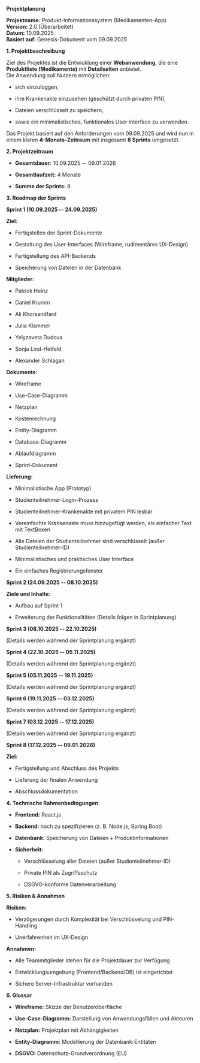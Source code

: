 **Projektplanung**

**Projektname:** Produkt-Informationssystem (Medikamenten-App)  
**Version:** 2.0 (Überarbeitet)  
**Datum:** 10.09.2025  
**Basiert auf:** Genesis-Dokument vom 09.09.2025

**1. Projektbeschreibung**

Ziel des Projektes ist die Entwicklung einer **Webanwendung**, die eine
**Produktliste (Medikamente)** mit **Detailseiten** anbietet.  
Die Anwendung soll Nutzern ermöglichen:

- sich einzuloggen,

- ihre Krankenakte einzusehen (geschützt durch privaten PIN),

- Dateien verschlüsselt zu speichern,

- sowie ein minimalistisches, funktionales User Interface zu verwenden.

Das Projekt basiert auf den Anforderungen vom 09.09.2025 und wird nun in
einem klaren **4-Monats-Zeitraum** mit insgesamt **8 Sprints**
umgesetzt.

**2. Projektzeitraum**

- **Gesamtdauer:** 10.09.2025 -- 09.01.2026

- **Gesamtlaufzeit:** 4 Monate

- **Summe der Sprints:** 8

**3. Roadmap der Sprints**

**Sprint 1 (10.09.2025 -- 24.09.2025)**

**Ziel:**

- Fertigstellen der Sprint-Dokumente

- Gestaltung des User-Interfaces (Wireframe, rudimentäres UX-Design)

- Fertigstellung des API-Backends

- Speicherung von Dateien in der Datenbank

**Mitglieder:**

- Patrick Heinz

- Daniel Krumm

- Ali Khorsandfard

- Julia Klammer

- Yelyzaveta Dudova

- Sonja Lind-Hetfeld

- Alexander Schlagan

**Dokumente:**

- Wireframe

- Use-Case-Diagramm

- Netzplan

- Kostenrechnung

- Entity-Diagramm

- Database-Diagramm

- Ablaufdiagramm

- Sprint-Dokument

**Lieferung:**

- Minimalistische App (Prototyp)

- Studienteilnehmer-Login-Prozess

- Studienteilnehmer-Krankenakte mit privatem PIN lesbar

- Vereinfachte Krankenakte muss hinzugefügt werden, als einfacher Text
  mit TextBoxen

- Alle Dateien der Studienteilnehmer sind verschlüsselt (außer
  Studienteilnehmer-ID)

- Minimalistisches und praktisches User Interface

- Ein einfaches Registrierungsfenster

**Sprint 2 (24.09.2025 -- 08.10.2025)**

**Ziele und Inhalte:**

- Aufbau auf Sprint 1

- Erweiterung der Funktionalitäten (Details folgen in Sprintplanung)

**Sprint 3 (08.10.2025 -- 22.10.2025)**

(Details werden während der Sprintplanung ergänzt)

**Sprint 4 (22.10.2025 -- 05.11.2025)**

(Details werden während der Sprintplanung ergänzt)

**Sprint 5 (05.11.2025 -- 19.11.2025)**

(Details werden während der Sprintplanung ergänzt)

**Sprint 6 (19.11.2025 -- 03.12.2025)**

(Details werden während der Sprintplanung ergänzt)

**Sprint 7 (03.12.2025 -- 17.12.2025)**

(Details werden während der Sprintplanung ergänzt)

**Sprint 8 (17.12.2025 -- 09.01.2026)**

**Ziel:**

- Fertigstellung und Abschluss des Projekts

- Lieferung der finalen Anwendung

- Abschlussdokumentation

**4. Technische Rahmenbedingungen**

- **Frontend:** React.js

- **Backend:** noch zu spezifizieren (z. B. Node.js, Spring Boot)

- **Datenbank:** Speicherung von Dateien + Produktinformationen

- **Sicherheit:**

  - Verschlüsselung aller Dateien (außer Studienteilnehmer-ID)

  - Private PIN als Zugriffsschutz

  - DSGVO-konforme Datenverarbeitung

**5. Risiken & Annahmen**

**Risiken:**

- Verzögerungen durch Komplexität bei Verschlüsselung und PIN-Handling

- Unerfahrenheit im UX-Design

**Annahmen:**

- Alle Teammitglieder stehen für die Projektdauer zur Verfügung

- Entwicklungsumgebung (Frontend/Backend/DB) ist eingerichtet

- Sichere Server-Infrastruktur vorhanden

**6. Glossar**

- **Wireframe:** Skizze der Benutzeroberfläche

- **Use-Case-Diagramm:** Darstellung von Anwendungsfällen und Akteuren

- **Netzplan:** Projektplan mit Abhängigkeiten

- **Entity-Diagramm:** Modellierung der Datenbank-Entitäten

- **DSGVO:** Datenschutz-Grundverordnung (EU)
